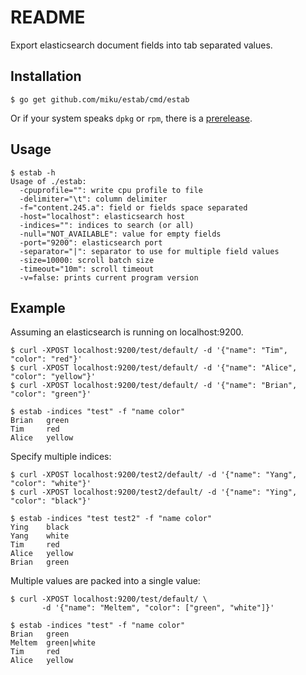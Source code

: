 README
======

Export elasticsearch document fields into tab separated values.

Installation
------------

    $ go get github.com/miku/estab/cmd/estab

Or if your system speaks `dpkg` or `rpm`, there is a [prerelease](https://github.com/miku/estab/releases).

Usage
-----

    $ estab -h
    Usage of ./estab:
      -cpuprofile="": write cpu profile to file
      -delimiter="\t": column delimiter
      -f="content.245.a": field or fields space separated
      -host="localhost": elasticsearch host
      -indices="": indices to search (or all)
      -null="NOT_AVAILABLE": value for empty fields
      -port="9200": elasticsearch port
      -separator="|": separator to use for multiple field values
      -size=10000: scroll batch size
      -timeout="10m": scroll timeout
      -v=false: prints current program version

Example
-------

Assuming an elasticsearch is running on localhost:9200.

    $ curl -XPOST localhost:9200/test/default/ -d '{"name": "Tim", "color": "red"}'
    $ curl -XPOST localhost:9200/test/default/ -d '{"name": "Alice", "color": "yellow"}'
    $ curl -XPOST localhost:9200/test/default/ -d '{"name": "Brian", "color": "green"}'

    $ estab -indices "test" -f "name color"
    Brian   green
    Tim     red
    Alice   yellow

Specify multiple indices:

    $ curl -XPOST localhost:9200/test2/default/ -d '{"name": "Yang", "color": "white"}'
    $ curl -XPOST localhost:9200/test2/default/ -d '{"name": "Ying", "color": "black"}'

    $ estab -indices "test test2" -f "name color"
    Ying    black
    Yang    white
    Tim     red
    Alice   yellow
    Brian   green

Multiple values are packed into a single value:

    $ curl -XPOST localhost:9200/test/default/ \
           -d '{"name": "Meltem", "color": ["green", "white"]}'

    $ estab -indices "test" -f "name color"
    Brian   green
    Meltem  green|white
    Tim     red
    Alice   yellow
